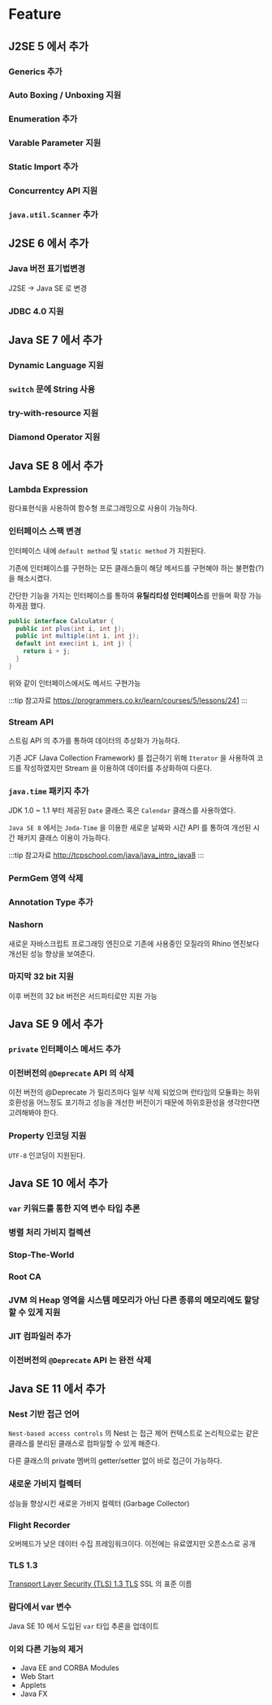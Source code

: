 # Feature

## J2SE 5 에서 추가 <Badge text="04.10.4 ~ 15.4.14" />

### Generics 추가

### Auto Boxing / Unboxing 지원

### Enumeration 추가

### Varable Parameter 지원

### Static Import 추가

### Concurrentcy API 지원

### `java.util.Scanner` 추가

## J2SE 6 에서 추가 <Badge text="06.12.23 ~ 18.10.18" />

### Java 버전 표기법변경

J2SE -> Java SE 로 변경

### JDBC 4.0 지원

## Java SE 7 에서 추가 <Badge text="11.7.28 ~ 18.10.18" />

### Dynamic Language 지원

### `switch` 문에 String 사용

### try-with-resource 지원

### Diamond Operator 지원

## Java SE 8 에서 추가 <Badge text="14.3.18 ~ 18.10.16" />

### Lambda Expression

람다표현식을 사용하여 함수형 프로그래밍으로 사용이 가능하다.

### 인터페이스 스팩 변경

인터페이스 내에 `default method` 및 `static method` 가 지원된다.

기존에 인터페이스를 구현하는 모든 클래스들이 해당 메서드를 구현해야 하는 불편함(?) 을 해소시켰다.

간단한 기능을 가지는 인터페이스를 통하여 **유틸리티성 인터페이스**를 만들며 확장 가능하게끔 했다.

```java {4,5,6}
public interface Calculator {
  public int plus(int i, int j);
  public int multiple(int i, int j);
  default int exec(int i, int j) {
    return i + j;
  }
}
```

위와 같이 인터페이스에서도 메서드 구현가능

:::tip 참고자료
<https://programmers.co.kr/learn/courses/5/lessons/241>
:::

### Stream API

스트림 API 의 추가를 통하여 데이터의 추상화가 가능하다.

기존 JCF (Java Collection Framework) 를 접근하기 위해 `Iterator` 을 사용하여 코드를 작성하였지만 Stream 을 이용하여 데이터를 추상화하여 다룬다.

### `java.time` 패키지 추가

JDK 1.0 ~ 1.1 부터 제공된 `Date` 클래스 혹은 `Calendar` 클래스를 사용하였다.

`Java SE 8` 에서는 `Joda-Time` 을 이용한 새로운 날짜와 시간 API 를 통하여 개선된 시간 패키지 클래스 이용이 가능하다.

:::tip 참고자료
<http://tcpschool.com/java/java_intro_java8>
:::

### PermGem 영역 삭제

### Annotation Type 추가

### Nashorn

새로운 자바스크립트 프로그래밍 엔진으로 기존에 사용중인 모질라의 Rhino 엔진보다 개선된 성능 향상을 보여준다.

### 마지막 32 bit 지원

이후 버전의 32 bit 버전은 서드파티로만 지원 가능

## Java SE 9 에서 추가 <Badge text="17.9.21 ~ 18.1.16" />

### `private` 인터페이스 메서드 추가

### 이전버전의 `@Deprecate` API 의 삭제

이전 버전의 @Deprecate 가 릴리즈마다 일부 삭제 되었으며 런타임의 모듈화는 하위 호환성을 어느정도 포기하고 성능을 개선한 버전이기 때문에 하위호환성을 생각한다면 고려해봐야 한다.

### Property 인코딩 지원

`UTF-8` 인코딩이 지원된다.

## Java SE 10 에서 추가 <Badge text="18.3.20 ~ 18.7.17" />

### `var` 키워드를 통한 지역 변수 타입 추론

### 병렬 처리 가비지 컬렉션

### Stop-The-World

### Root CA

### JVM 의 Heap 영역을 시스템 메모리가 아닌 다른 종류의 메모리에도 할당할 수 있게 지원

### JIT 컴파일러 추가

### 이전버전의 `@Deprecate` API 는 완전 삭제

## Java SE 11 에서 추가

### Nest 기반 접근 언어

`Nest-based access controls` 의 Nest 는 접근 제어 컨텍스트로 논리적으로는 같은 클래스를 분리된 클래스로 컴파일할 수 있게 해준다.

다른 클래스의 private 멤버의 getter/setter 없이 바로 접근이 가능하다.

### 새로운 가비지 컬렉터

성능을 향상시킨 새로운 가비지 컬렉터 (Garbage Collector)

### Flight Recorder

오버헤드가 낮은 데이터 수집 프레임워크이다.
이전에는 유료였지만 오픈소스로 공개

### TLS 1.3

[Transport Layer Security (TLS) 1.3 TLS](https://openjdk.java.net/jeps/332) SSL 의 표준 이름 

### 람다에서 var 변수

Java SE 10 에서 도입된 `var` 타입 추론을 업데이트

### 이외 다른 기능의 제거

* Java EE and CORBA Modules
* Web Start
* Applets
* Java FX
